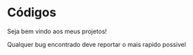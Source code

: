 # Códigos

Seja bem vindo aos meus projetos! 

Qualquer bug encontrado deve reportar o mais rapido possivel

